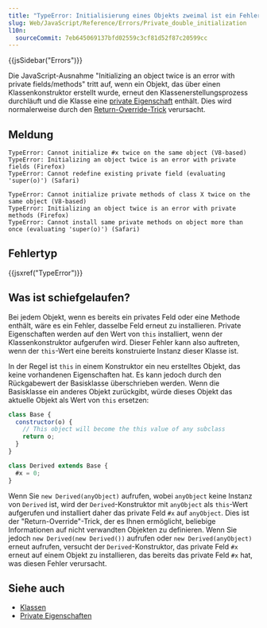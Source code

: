 ```yaml
---
title: "TypeError: Initialisierung eines Objekts zweimal ist ein Fehler bei privaten Feldern/Methoden"
slug: Web/JavaScript/Reference/Errors/Private_double_initialization
l10n:
  sourceCommit: 7eb645069137bfd02559c3cf81d52f87c20599cc
---
```


{{jsSidebar("Errors")}}

Die JavaScript-Ausnahme "Initializing an object twice is an error with private fields/methods" tritt auf, wenn ein Objekt, das über einen Klassenkonstruktor erstellt wurde, erneut den Klassenerstellungsprozess durchläuft und die Klasse eine [private Eigenschaft](/de/docs/Web/JavaScript/Reference/Classes/Private_properties) enthält. Dies wird normalerweise durch den [Return-Override-Trick](/de/docs/Web/JavaScript/Reference/Classes/Private_properties#returning_overriding_object) verursacht.

## Meldung

```plain
TypeError: Cannot initialize #x twice on the same object (V8-based)
TypeError: Initializing an object twice is an error with private fields (Firefox)
TypeError: Cannot redefine existing private field (evaluating 'super(o)') (Safari)

TypeError: Cannot initialize private methods of class X twice on the same object (V8-based)
TypeError: Initializing an object twice is an error with private methods (Firefox)
TypeError: Cannot install same private methods on object more than once (evaluating 'super(o)') (Safari)
```

## Fehlertyp

{{jsxref("TypeError")}}

## Was ist schiefgelaufen?

Bei jedem Objekt, wenn es bereits ein privates Feld oder eine Methode enthält, wäre es ein Fehler, dasselbe Feld erneut zu installieren. Private Eigenschaften werden auf den Wert von `this` installiert, wenn der Klassenkonstruktor aufgerufen wird. Dieser Fehler kann also auftreten, wenn der `this`-Wert eine bereits konstruierte Instanz dieser Klasse ist.

In der Regel ist `this` in einem Konstruktor ein neu erstelltes Objekt, das keine vorhandenen Eigenschaften hat. Es kann jedoch durch den Rückgabewert der Basisklasse überschrieben werden. Wenn die Basisklasse ein anderes Objekt zurückgibt, würde dieses Objekt das aktuelle Objekt als Wert von `this` ersetzen:

```js
class Base {
  constructor(o) {
    // This object will become the this value of any subclass
    return o;
  }
}

class Derived extends Base {
  #x = 0;
}
```

Wenn Sie `new Derived(anyObject)` aufrufen, wobei `anyObject` keine Instanz von `Derived` ist, wird der `Derived`-Konstruktor mit `anyObject` als `this`-Wert aufgerufen und installiert daher das private Feld `#x` auf `anyObject`. Dies ist der "Return-Override"-Trick, der es Ihnen ermöglicht, beliebige Informationen auf nicht verwandten Objekten zu definieren. Wenn Sie jedoch `new Derived(new Derived())` aufrufen oder `new Derived(anyObject)` erneut aufrufen, versucht der `Derived`-Konstruktor, das private Feld `#x` erneut auf einem Objekt zu installieren, das bereits das private Feld `#x` hat, was diesen Fehler verursacht.

## Siehe auch

- [Klassen](/de/docs/Web/JavaScript/Reference/Classes)
- [Private Eigenschaften](/de/docs/Web/JavaScript/Reference/Classes/Private_properties)
